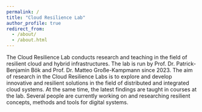 ```yaml
---
permalink: /
title: "Cloud Resilience Lab"
author_profile: true
redirect_from: 
  - /about/
  - /about.html
---
```


The Cloud Resilience Lab conducts research and teaching in the field of resilient cloud and hybrid infrastructures. 
The lab is run by Prof. Dr. Patrick-Benjamin Bök and Prof. Dr. Matteo Große-Kampmann since 2023. 
The aim of research in the Cloud Resilience Labs is to explore and develop innovative and resilient solutions in the
 field of distributed and integrated cloud systems. At the same time, the latest findings are taught in courses at the lab. 
Several people are currently working on and researching resilient concepts, methods and tools for digital systems.


